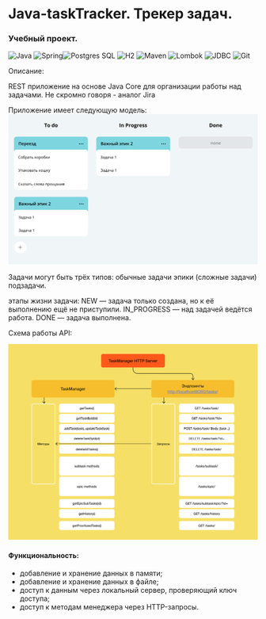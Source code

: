 # Java-taskTracker. Трекер задач.
### Учебный проект.

![Java](https://img.shields.io/badge/-Java-green) ![Spring](https://img.shields.io/badge/-Spring-blue)![Postgres SQL](https://img.shields.io/badge/-Postgres%20SQL-brightgreen) ![H2](https://img.shields.io/badge/-H2-green) ![Maven](https://img.shields.io/badge/-Maven-yellowgreen) ![Lombok](https://img.shields.io/badge/-Lombok-lightgrey) ![JDBC](https://img.shields.io/badge/-JDBC-green) ![Git](https://badgen.net/badge/icon/github?icon=github&label)

Описание:

REST приложение на основе Java Core для организации работы над задачами. Не скромно говоря - аналог Jira

Приложение имеет следующую модель:
![Alt text](https://github.com/Gidrosliv/java-TaskManager/blob/main/schema.png?raw=true)

Задачи могут быть трёх типов: 
обычные задачи
эпики (сложные задачи)
подзадачи.

этапы жизни задачи: 
NEW — задача только создана, но к её выполнению ещё не приступили. 
IN_PROGRESS — над задачей ведётся работа. 
DONE — задача выполнена. 
        
Схема работы API:
    
![Alt text](https://github.com/Gidrosliv/java-TaskManager/blob/main/schema%20API.png?raw=true)

#### Функциональность:
*  добавление и хранение данных в памяти;
*  добавление и хранение данных в файле;
*  доступ к данным через локальный сервер, проверяющий ключ доступа;
*  доступ к методам менеджера через HTTP-запросы.
